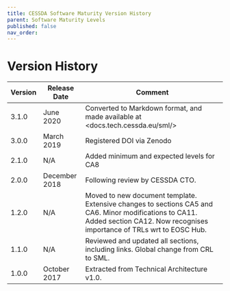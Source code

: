 ```yaml
---
title: CESSDA Software Maturity Version History
parent: Software Maturity Levels
published: false
nav_order: 
---
```


# Version History

| **Version**  | **Release Date**  | **Comment** |
|--------------|-------------------|-------------|
| 3.1.0 | June 2020 |Converted to Markdown format, and made available at <docs.tech.cessda.eu/sml/> |
| 3.0.0 | March 2019 |Registered DOI via Zenodo |
| 2.1.0 |N/A | Added minimum and expected levels for CA8 |
| 2.0.0 | December 2018 | Following review by CESSDA CTO. |
| 1.2.0 | N/A | Moved to new document template. Extensive changes to sections CA5 and CA6. Minor modifications to CA11. Added section CA12. Now recognises importance of TRLs wrt to EOSC Hub. |
| 1.1.0 | N/A | Reviewed and updated all sections, including links. Global change from CRL to SML. |
| 1.0.0 | October 2017 | Extracted from Technical Architecture v1.0. |
